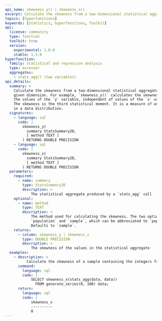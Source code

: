 ```yaml
---
api_name: skewness_y() | skewness_x()
excerpt: Calculate the skewness from a two-dimensional statistical aggregate for the dimension specified
topics: [hyperfunctions]
keywords: [statistics, hyperfunctions, Toolkit]
api:
  license: community
  type: function
  toolkit: true
  version:
    experimental: 1.0.0
    stable: 1.3.0
hyperfunction:
  family: statistical and regression analysis
  type: accessor
  aggregates:
    - stats_agg() (two variables)
api_details:
  summary: >
    Calculate the skewness from a two-dimensional statistical aggregate for the
    given dimension. For example, `skewness_y()` calculates the skewness for all
    the values of the `y` variable, independent of values of the `x` variable.
    The skewness is the third statistical moment. It is a measure of asymmetry
    in a data distribution.
  signatures:
    - language: sql
      code: |
        skewness_y(
          summary StatsSummary2D,
          [ method TEXT ]
        ) RETURNS DOUBLE PRECISION
    - language: sql
      code: |
        skewness_x(
          summary StatsSummary2D,
          [ method TEXT ]
        ) RETURNS DOUBLE PRECISION
  parameters:
    required:
      - name: summary
        type: StatsSummary2D
        description: >
            The statistical aggregate produced by a `stats_agg` call
    optional:
      - name: method
        type: TEXT
        description: >
            The method used for calculating the skewness. The two options are
            `population` and `sample`, which can be abbreviated to `pop` or `samp`.
            Defaults to `sample`.
    returns:
      - column: skewness_y | skewness_x
        type: DOUBLE PRECISION
        description: >
            The skewness of the values in the statistical aggregate
  examples:
    - description: >
          Calculate the skewness of a sample containing the integers from 0 to 100.
      command:
        language: sql
        code: |
            SELECT skewness_x(stats_agg(data, data))
              FROM generate_series(0, 100) data;
      return:
        language: sql
        code: |
            skewness_x
            ----------
            0
---
```


